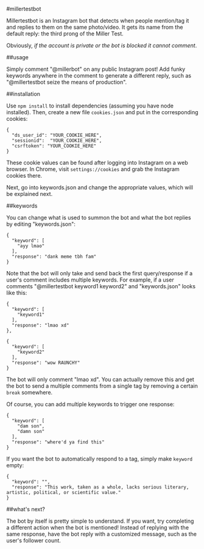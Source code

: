 #millertestbot

Millertestbot is an Instagram bot that detects when people mention/tag it and replies to them on the same photo/video. It gets its name from the default reply: the third prong of the Miller Test.

Obviously, *if the account is private or the bot is blocked it cannot comment*.

##usage

Simply comment "@millerbot" on any public Instagram post! Add funky keywords anywhere in the comment to generate a different reply, such as "@millertestbot seize the means of production".

##installation

Use `npm install` to install dependencies (assuming you have node installed). Then, create a new file `cookies.json` and put in the corresponding cookies:

    {
      "ds_user_id": "YOUR_COOKIE_HERE",
      "sessionid":	"YOUR_COOKIE_HERE",
      "csrftoken": "YOUR_COOKIE_HERE"
    }

These cookie values can be found after logging into Instagram on a web browser. In Chrome, visit `settings://cookies` and grab the Instagram cookies there.

Next, go into keywords.json and change the appropriate values, which will be explained next.

##keywords

You can change what is used to summon the bot and what the bot replies by editing "keywords.json":

    {
      "keyword": [
        "ayy lmao"
      ],
      "response": "dank meme tbh fam"
    }
    
Note that the bot will only take and send back the first query/response if a user's comment includes multiple keywords. For example, if a user comments "@millertestbot keyword1 keyword2" and "keywords.json" looks like this:

    {
      "keyword": [
        "keyword1"
      ],
      "response": "lmao xd"
    },
    
    {
      "keyword": [
        "keyword2"
      ],
      "response": "wow RAUNCHY"
    }
    
The bot will only comment "lmao xd". You can actually remove this and get the bot to send a multiple comments from a single tag by removing a certain `break` somewhere.

Of course, you can add multiple keywords to trigger one response:

    { 
      "keyword": [
        "dam son",
        "damn son"
      ],
      "response": "where'd ya find this"
    }

If you want the bot to automatically respond to a tag, simply make `keyword` empty: 

    {
      "keyword": "",
      "response": "This work, taken as a whole, lacks serious literary, artistic, political, or scientific value."
    }
    
##what's next?

The bot by itself is pretty simple to understand. If you want, try completing a different action when the bot is mentioned! Instead of replying with the same response, have the bot reply with a customized message, such as the user's follower count.